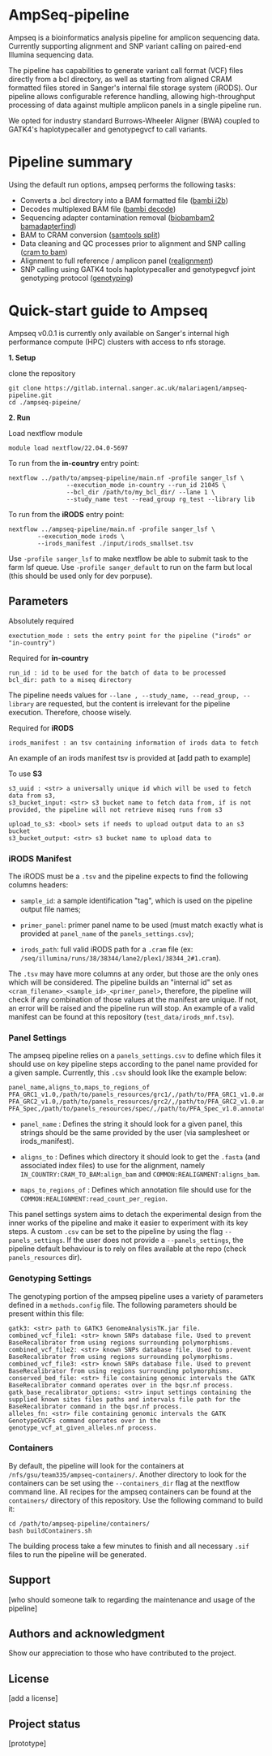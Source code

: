 # AmpSeq-pipeline

Ampseq is a bioinformatics analysis pipeline for amplicon sequencing data. Currently supporting alignment and SNP variant calling on paired-end Illumina sequencing data.

The pipeline has capabilities to generate variant call format (VCF) files directly from a bcl directory, as well as starting from aligned CRAM formatted files stored in Sanger's internal file storage system (iRODS). Our pipeline allows configurable reference handling, allowing high-throughput processing of data against multiple amplicon panels in a single pipeline run.

We opted for industry standard Burrows-Wheeler Aligner (BWA) coupled to GATK4's haplotypecaller and genotypegvcf to call variants.  

# Pipeline summary
Using the default run options, ampseq performs the following tasks:
- Converts a .bcl directory into a BAM formatted file ([bambi i2b](https://wtsi-npg.github.io/bambi/#i2b))
- Decodes multiplexed BAM file ([bambi decode](https://wtsi-npg.github.io/bambi/#decode))
- Sequencing adapter contamination removal ([biobambam2 bamadapterfind](https://manpages.ubuntu.com/manpages/focal/en/man1/bamadapterfind.1.html))
- BAM to CRAM conversion ([samtools split](http://www.htslib.org/doc/samtools-split.html))
- Data cleaning and QC processes prior to alignment and SNP calling ([cram to bam](https://gitlab.internal.sanger.ac.uk/malariagen1/ampseq-pipeline/-/blob/develop/workflows/pipeline-subworkflows/cram-to-bam.nf))
- Alignment to full reference / amplicon panel ([realignment](https://gitlab.internal.sanger.ac.uk/malariagen1/ampseq-pipeline/-/blob/develop/workflows/pipeline-subworkflows/realignment.nf))
- SNP calling using GATK4 tools haplotypecaller and genotypegvcf joint genotyping protocol ([genotyping](https://gatk.broadinstitute.org/hc/en-us/articles/360036194592-Getting-started-with-GATK4))

# Quick-start guide to Ampseq

Ampseq v0.0.1 is currently only available on Sanger's internal high performance compute (HPC) clusters with access to nfs storage.

**1. Setup**

clone the repository
```
git clone https://gitlab.internal.sanger.ac.uk/malariagen1/ampseq-pipeline.git
cd ./ampseq-pipeine/
``` 

**2. Run**

Load nextflow module
```
module load nextflow/22.04.0-5697
```

To run from the **in-country** entry point:

```
nextflow ../path/to/ampseq-pipeline/main.nf -profile sanger_lsf \
                --execution_mode in-country --run_id 21045 \
                --bcl_dir /path/to/my_bcl_dir/ --lane 1 \
                --study_name test --read_group rg_test --library lib
```

To run from the **iRODS** entry point:

```
nextflow ../ampseq-pipeline/main.nf -profile sanger_lsf \ 
        --execution_mode irods \ 
        --irods_manifest ./input/irods_smallset.tsv
```

Use `-profile sanger_lsf` to make nextflow be able to submit task to the farm lsf queue.
Use `-profile sanger_default` to run on the farm but local (this should be used only for dev porpuse).

## Parameters

Absolutely required
```
exectution_mode : sets the entry point for the pipeline ("irods" or "in-country")
```

Required for **in-country**
```
run_id : id to be used for the batch of data to be processed
bcl_dir: path to a miseq directory
```
The pipeline needs values for `--lane , --study_name, --read_group, --library` are requested, but the content is irrelevant for the pipeline execution.
Therefore, choose wisely.

Required for **iRODS**
```
irods_manifest : an tsv containing information of irods data to fetch
```
An example of an irods manifest tsv is provided at [add path to example]

To use **S3**
```
s3_uuid : <str> a universally unique id which will be used to fetch data from s3,
s3_bucket_input: <str> s3 bucket name to fetch data from, if is not provided, the pipeline will not retrieve miseq runs from s3

upload_to_s3: <bool> sets if needs to upload output data to an s3 bucket
s3_bucket_output: <str> s3 bucket name to upload data to
```
### iRODS Manifest
The iRODS must be a `.tsv` and the pipeline expects to find the following columns headers:

* `sample_id`: a sample identification "tag", which is used on the pipeline output file names;

* `primer_panel`: primer panel name to be used (must match exactly what is provided at `panel_name` of the `panels_settings.csv`);

* `irods_path`: full valid iRODS path for a `.cram` file (ex: `/seq/illumina/runs/38/38344/lane2/plex1/38344_2#1.cram`).

The `.tsv` may have more columns at any order, but those are the only ones which will be considered.
The pipeline builds an "internal id" set as `<cram_filename>_<sample_id>_<primer_panel>`, therefore, the pipeline will check if any combination of those values at the manifest are unique. If not, an error will be raised and the pipeline run will stop.
An example of a valid manifest can be found at this repository (`test_data/irods_mnf.tsv`).

### Panel Settings
The ampseq pipeline relies on a `panels_settings.csv` to define which files it should use on key pipeline steps according to the panel name provided for a given sample.
Currently, this `.csv` should look like the example below:

```
panel_name,aligns_to,maps_to_regions_of
PFA_GRC1_v1.0,/path/to/panels_resources/grc1/,/path/to/PFA_GRC1_v1.0.annotation.regions.txt
PFA_GRC2_v1.0,/path/to/panels_resources/grc2/,/path/to/PFA_GRC2_v1.0.annotation.regions.txt
PFA_Spec,/path/to/panels_resources/spec/,/path/to/PFA_Spec_v1.0.annotation.regions.txt
```

* `panel_name` : Defines the string it should look for a given panel, this strings should be the same provided by the user (via samplesheet or irods_manifest).

* `aligns_to` : Defines which directory it should look to get the `.fasta` (and associated index files) to use for the alignment, namely  `IN_COUNTRY:CRAM_TO_BAM:align_bam` and `COMMON:REALIGNMENT:aligns_bam`.

* `maps_to_regions_of` : Defines which annotation file should use for the `COMMON:REALIGNMENT:read_count_per_region`.

This panel settings system aims to detach the experimental design from the inner works of the pipeline and make it easier to experiment with its key steps. A custom `.csv` can be set to the pipeline by using the flag `--panels_settings`. If the user does not provide a `--panels_settings`, the pipeline default behaviour is to rely on files available at the repo (check `panels_resources` dir).

### Genotyping Settings
The genotyping portion of the ampseq pipeline uses a variety of parameters defined in a `methods.config` file.
The following parameters should be present within this file:

```
gatk3: <str> path to GATK3 GenomeAnalysisTK.jar file.
combined_vcf_file1: <str> known SNPs database file. Used to prevent BaseRecalibrator from using regions surrounding polymorphisms.
combined_vcf_file2: <str> known SNPs database file. Used to prevent BaseRecalibrator from using regions surrounding polymorphisms.
combined_vcf_file3: <str> known SNPs database file. Used to prevent BaseRecalibrator from using regions surrounding polymorphisms.
conserved_bed_file: <str> file containing genomic intervals the GATK BaseRecalibrator command operates over in the bqsr.nf process.
gatk_base_recalibrator_options: <str> input settings containing the supplied known sites files paths and intervals file path for the BaseRecalibrator command in the bqsr.nf process.
alleles_fn: <str> file containing genomic intervals the GATK GenotypeGVCFs command operates over in the genotype_vcf_at_given_alleles.nf process.
```

### Containers

By default, the pipeline will look for the containers at `/nfs/gsu/team335/ampseq-containers/`. Another directory to look for the containers can be set using the `--containers_dir` flag at the nextflow command line.
All recipes for the ampseq containers can be found at the `containers/` directory of this repository. Use the following command to build it:

```
cd /path/to/ampseq-pipeline/containers/
bash buildContainers.sh
```

The building process take a few minutes to finish and all necessary `.sif` files to run the pipeline will be generated.

## Support
[who should someone talk to regarding the maintenance and usage of the pipeline]

## Authors and acknowledgment
Show our appreciation to those who have contributed to the project.

## License
[add a license]

## Project status
[prototype]
